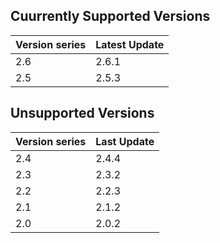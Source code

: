 ## Cuurrently Supported Versions

| Version series | Latest Update |
|-|-|
| 2.6 | 2.6.1 |
| 2.5 | 2.5.3 |

## Unsupported Versions

| Version series | Last Update |
|-|-|
| 2.4 | 2.4.4 |
| 2.3 | 2.3.2 |
| 2.2 | 2.2.3 |
| 2.1 | 2.1.2 |
| 2.0 | 2.0.2 |
